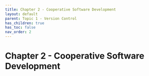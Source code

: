```yaml
---
title: Chapter 2 - Cooperative Software Development
layout: default
parent: Topic 1 - Version Control
has_children: true
has_toc: false
nav_order: 2
---
```


# Chapter 2 - Cooperative Software Development
